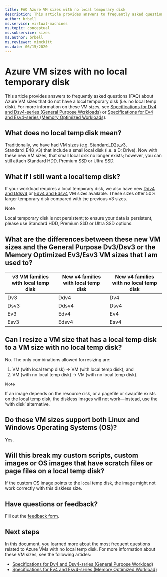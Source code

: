 ```yaml
--- 
title: FAQ Azure VM sizes with no local temporary disk 
description: This article provides answers to frequently asked questions (FAQ) about Microsoft Azure VM sizes that don’t have local temporary disk. 
author: brbell 
ms.service: virtual-machines 
ms.topic: conceptual 
ms.subservice: sizes
ms.author: brbell
ms.reviewer: mimckitt
ms.date: 06/15/2020 
--- 
```


# Azure VM sizes with no local temporary disk 
This article provides answers to frequently asked questions (FAQ) about Azure VM sizes that do not have a local temporary disk (i.e. no local temp disk). For more information on these VM sizes, see [Specifications for Dv4 and Dsv4-series (General Purpose Workloads)](dv4-dsv4-series.md) or [Specifications for Ev4 and Esv4-series (Memory Optimized Workloads)](ev4-esv4-series.md).

## What does no local temp disk mean? 
Traditionally, we have had VM sizes (e.g. Standard_D2s_v3, Standard_E48_v3) that include a small local disk (i.e. a D: Drive). Now with these new VM sizes, that small local disk no longer exists; however, you can still attach Standard HDD, Premium SSD or Ultra SSD.

## What if I still want a local temp disk?
If your workload requires a local temporary disk, we also have new [Ddv4 and Ddsv4](ddv4-ddsv4-series.md) or [Edv4 and Edsv4](edv4-edsv4-series.md) VM sizes available. These sizes offer 50% larger temporary disk compared with the previous v3 sizes.

> [!NOTE]
> Local temporary disk is not persistent; to ensure your data is persistent, please use Standard HDD, Premium SSD or Ultra SSD options. 

## What are the differences between these new VM sizes and the General Purpose Dv3/Dsv3 or the Memory Optimized Ev3/Esv3 VM sizes that I am used to? 
| v3 VM families with local temp disk	| New v4 families with local temp disk | New v4 families with no local temp disk |
|---|---|---|
| Dv3	| Ddv4 | Dv4 |
| Dsv3 | Ddsv4  | Dsv4 |
| Ev3	| Edv4  | Ev4 |
| Esv3 | Edsv4 |	Esv4 | 

## Can I resize a VM size that has a local temp disk to a VM size with no local temp disk?  
No. The only combinations allowed for resizing are: 

1. VM (with local temp disk) -> VM (with local temp disk); and 
2. VM (with no local temp disk) -> VM (with no local temp disk). 

> [!NOTE]
> If an image depends on the resource disk, or a pagefile or swapfile exists on the local temp disk, the diskless images will not work—instead, use the ‘with disk’ alternative. 

## Do these VM sizes support both Linux and Windows Operating Systems (OS)?
Yes.

## Will this break my custom scripts, custom images or OS images that have scratch files or page files on a local temp disk?
If the custom OS image points to the local temp disk, the image might not work correctly with this diskless size.

## Have questions or feedback?
Fill out the [feedback form]( https://forms.office.com/Pages/ResponsePage.aspx?id=v4j5cvGGr0GRqy180BHbR_Y3toRKxchLjARedqtguBRUMzdCQkw0OVVRTldFUUtXSTlLQVBPUkVHSy4u). 

## Next steps 
In this document, you learned more about the most frequent questions related to Azure VMs with no local temp disk. For more information about these VM sizes, see the following articles:

- [Specifications for Dv4 and Dsv4-series (General Purpose Workload)](dv4-dsv4-series.md)
- [Specifications for Ev4 and Esv4-series (Memory Optimized Workload)](ev4-esv4-series.md)
